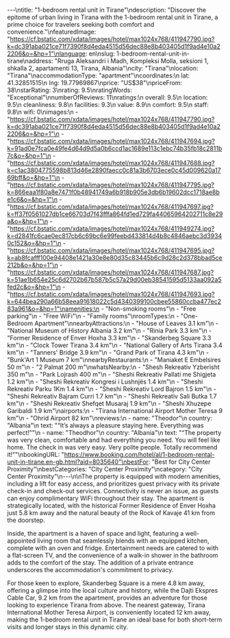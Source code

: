 ---\ntitle: "1-bedroom rental unit in Tirane"\ndescription: "Discover the epitome of urban living in Tirana with the 1-bedroom rental unit in Tirane, a prime choice for travelers seeking both comfort and convenience."\nfeaturedImage: "https://cf.bstatic.com/xdata/images/hotel/max1024x768/411947790.jpg?k=dc391aba021ce71f7390f8d4eda4515d56dec88e8b403405d1f9ad4e10a22206&o=&hp=1"\nlanguage: en\nslug: 1-bedroom-rental-unit-in-tirane\naddress: "Rruga Aleksandri i Madh, Kompleksi Molla, seksioni 1, shkalla 2, apartamenti 13, Tirana, Albania"\ncity: "Tirana"\nlocation: "Tirana"\naccommodationType: "apartment"\ncoordinates:\n  lat: 41.32851515\n  lng: 19.77969867\nprice: "US$38"\npriceFrom: 38\nstarRating: 3\nrating: 9.5\nratingWords: "Exceptional"\nnumberOfReviews: 11\nratings:\n  overall: 9.5\n  location: 9.5\n  cleanliness: 9.8\n  facilities: 9.3\n  value: 8.9\n  comfort: 9.5\n  staff: 9.8\n  wifi: 0\nimages:\n  - "https://cf.bstatic.com/xdata/images/hotel/max1024x768/411947790.jpg?k=dc391aba021ce71f7390f8d4eda4515d56dec88e8b403405d1f9ad4e10a22206&o=&hp=1"\n  - "https://cf.bstatic.com/xdata/images/hotel/max1024x768/411947694.jpg?k=91ad0e7fca0e49fe4d64d9d5a0b6ccd1ac1689e113c1ebc74b35fb18c2811b7c&o=&hp=1"\n  - "https://cf.bstatic.com/xdata/images/hotel/max1024x768/411947688.jpg?k=c1ac3804775598b813d46e2890faecc0c81a3b6703ece0c45d009620a1769bff&o=&hp=1"\n  - "https://cf.bstatic.com/xdata/images/hotel/max1024x768/411947795.jpg?k=866eaa1f80a8e7471f0b48941749a6b918b905e3db6b19602dcc1718ae8be1c6&o=&hp=1"\n  - "https://cf.bstatic.com/xdata/images/hotel/max1024x768/411947697.jpg?k=ff37f0561027db1ce66703d7f43fffa864fd1ed729fa44065964202711c8e29a&o=&hp=1"\n  - "https://cf.bstatic.com/xdata/images/hotel/max1024x768/411949274.jpg?k=d2841fc6cae0ec817cb6c69bc6e99feebd433814d4b8c4846aebc3d39340c152&o=&hp=1"\n  - "https://cf.bstatic.com/xdata/images/hotel/max1024x768/411947695.jpg?k=ab8fcafff100e94408e1421a30e8e80d35c83445b6c9d28c2d378bbad5ce212b&o=&hp=1"\n  - "https://cf.bstatic.com/xdata/images/hotel/max1024x768/411947687.jpg?k=51ae1b654e25c6d2702b67b587b5c57a29d00eb38541595d5133aa092a5fed2c&o=&hp=1"\n  - "https://cf.bstatic.com/xdata/images/hotel/max1024x768/411947693.jpg?k=644bea290a66b58eea91618022c5d4340399100cbee55860ccba477ec283a961&o=&hp=1"\namenities:\n  - "Non-smoking rooms"\n  - "Free parking"\n  - "Free WiFi"\n  - "Family rooms"\nroomTypes:\n  - "One-Bedroom Apartment"\nnearbyAttractions:\n  - "House of Leaves 3.1 km"\n  - "National Museum of History Albania 3.2 km"\n  - "Rinia Park 3.3 km"\n  - "Former Residence of Enver Hoxha 3.3 km"\n  - "Skanderbeg Square 3.3 km"\n  - "Clock Tower Tirana 3.4 km"\n  - "National Gallery of Arts Tirana 3.4 km"\n  - "Tanners' Bridge 3.9 km"\n  - "Grand Park of Tirana 4.3 km"\n  - "Bunk'Art 1 Museum 7 km"\nnearbyRestaurants:\n  - "Maniaket E Embelsires 50 m"\n  - "2 Palmat 200 m"\nwhatsNearby:\n  - "Shesh Rekreativ Yzberisht 350 m"\n  - "Park Lojrash 400 m"\n  - "Sheshi Rekreativ Pallati me Shigjeta 1.2 km"\n  - "Sheshi Rekreativ Kongresi i Lushnjës 1.4 km"\n  - "Sheshi Rekreativ Parku 1Km 1.4 km"\n  - "Sheshi Rekreativ Lord Bajron 1.5 km"\n  - "Sheshi Rekreativ Bajram Curri 1.7 km"\n  - "Sheshi Rekreativ Sali Butka 1.7 km"\n  - "Sheshi Rekreativ Shefqet Musaraj 1.9 km"\n  - "Sheshi Xhuzepe Garibaldi 1.9 km"\nairports:\n  - "Tirana International Airport Mother Teresa 9 km"\n  - "Ohrid Airport 82 km"\nreviews:\n  - name: "Theodor"\n    country: "Albania"\n    text: "“It’s always a pleasure staying here. Everything was perfect!”"\n  - name: "Theodhor"\n    country: "Albania"\n    text: "“The property was very clean, comfortable and had everything you need. You will feel like home. The check in was very easy. Very polite people. Totally recommend it!”"\nbookingURL: "https://www.booking.com/hotel/al/1-bedroom-rental-unit-in-tirane.en-gb.html?aid=8035640"\nbestFor: "Best for City Center Proximity"\nbestCategories: "City Center Proximity"\ncategory: "City Center Proximity"\n---\n\nThe property is equipped with modern amenities, including a lift for easy access, and prioritizes guest privacy with its private check-in and check-out services. Connectivity is never an issue, as guests can enjoy complimentary WiFi throughout their stay. The apartment is strategically located, with the historical Former Residence of Enver Hoxha just 5.8 km away and the natural beauty of the Rock of Kavaje 41 km from the doorstep.

Inside, the apartment is a haven of space and light, featuring a well-appointed living room that seamlessly blends with an equipped kitchen, complete with an oven and fridge. Entertainment needs are catered to with a flat-screen TV, and the convenience of a walk-in shower in the bathroom adds to the comfort of the stay. The addition of a private entrance underscores the accommodation's commitment to privacy.

For those keen to explore, Skanderbeg Square is a mere 4.8 km away, offering a glimpse into the local culture and history, while the Dajti Ekspres Cable Car, 9.2 km from the apartment, provides an adventure for those looking to experience Tirana from above. The nearest gateway, Tirana International Mother Teresa Airport, is conveniently located 12 km away, making the 1-bedroom rental unit in Tirane an ideal base for both short-term visits and longer stays in this dynamic city.